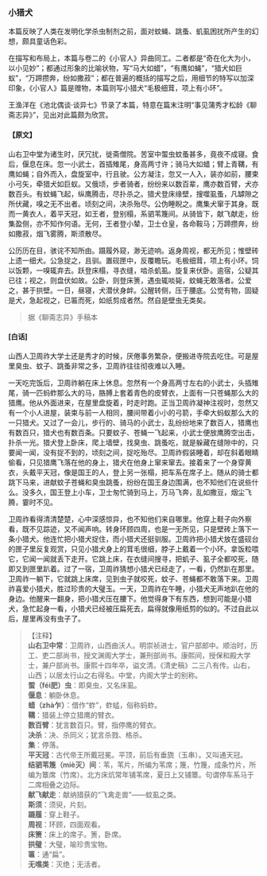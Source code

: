 <script type="text/javascript">
    var head = document.getElementsByTagName('head')[0];
    cssURL = '/public/liao.css';
    linkTag = document.createElement('link');
    linkTag.href = cssURL;
    linkTag.setAttribute('type','text/css');
    linkTag.setAttribute('rel','stylesheet');
    head.appendChild(linkTag);
</script>
### 小猎犬

本篇反映了人类在发明化学杀虫制剂之前，面对蚊蝇、跳蚤、虮虱困扰所产生的幻想，颇具童话色彩。

在描写和布局上，本篇与卷二的《小官人》异曲同工。二者都是“奇在化大为小，以小见妙”；都通过形象的比喻状物，写“马大如蜡”，“有鹰如蝇”，“猎犬如巨蚁”，“万蹄攒奔，纷如撒菽”；都在普遍的概括的描写之后，用细节的特写以加深印象，《小官人》篇是赠物，本篇则写小猎犬“毛极细茸，项上有小环”。

王渔洋在《池北偶谈·谈异七》节录了本篇，特意在篇末注明“事见蒲秀才松龄《聊斋志异》”，见出对此篇颇为欣赏。

#### 【原文】
<section>
山右卫中堂为诸生时，厌冗扰，徙斋僧院。苦室中蜰虫蚊蚤甚多，竟夜不成寝。食后，偃息在床。忽一小武士，首插雉尾，身高两寸许；骑马大如蜡；臂上青鞲，有鹰如蝇；自外而入，盘旋室中，行且驶。公方凝注，忽又一人入，装亦如前，腰束小弓矢，牵猎犬如巨蚁。又俄顷，步者骑者，纷纷来以数百辈，鹰亦数百臂，犬亦数百头。有蚊蝇飞起，纵鹰腾击，尽扑杀之。猎犬登床缘壁，搜噬虱蚤，凡罅隙之所伏藏，嗅之无不出者。顷刻之间，决杀殆尽。公伪睡睨之。鹰集犬窜于其身。既而一黄衣人，着平天冠，如王者，登别榻，系驷苇篾间。从骑皆下，献飞献走，纷集盈侧，亦不知作何语。无何，王者登小辇，卫士仓皇，各命鞍马；万蹄攒奔，纷如撒菽，烟飞雾腾，斯须散尽。

公历历在目，骇诧不知所由。蹑履外窥，渺无迹响。返身周视，都无所见；惟壁砖上遗一细犬。公急捉之，且驯。置砚匣中，反覆瞻玩。毛极细茸，项上有小环。饲以饭颗，一嗅辄弃去。跃登床榻，寻衣缝，啮杀虮虱。旋复来伏卧。逾宿，公疑其已往；视之，则盘伏如故。公卧，则登床箦，遇虫辄啖毙，蚊蝇无敢落者。公爱之，甚于拱壁。一日，昼寝，犬潜伏身衅。公醒转侧，压于腰底。公觉有物，固疑是犬，急起视之，已匾而死，如纸剪成者然。然自是壁虫无类矣。

</section>

> 据《聊斋志异》手稿本

#### [白话]
<aside>

山西人卫周祚大学士还是秀才的时候，厌倦事务繁杂，便搬进寺院去吃住。可是屋里臭虫、蚊子、跳蚤非常之多，卫周祚往往彻夜难以入睡。

一天吃完饭后，卫周祚躺在床上休息。忽然有一个身高两寸左右的小武士，头插雉尾，骑一匹蚂蚱那么大的马，胳膊上套着青色的皮臂衣，上面有一只苍蝇那么大的猎鹰。他从外面进来，在屋里盘旋着，时走时跑。正当卫周祚凝神注视时，忽然又有一个小人进屋，装束与前一人相同，腰间带着小小的弓箭，手牵大蚂蚁那么大的一只猎犬。又过了一会儿，步行的、骑马的小武士，乱纷纷地来了数百人，猎鹰也有数百只，猎犬也有数百条。只要蚊子、苍蝇一飞起来，小武士便放鹰腾空出击，扑杀一光。猎犬登上卧床，爬上墙壁，找臭虫、跳蚤吃，就是躲藏在缝隙中的，只要闻一闻，没有捉不到的，顷刻之间，捉吃殆尽。卫周祚假装睡着，却在斜着眼睛偷看，只见猎鹰飞落在他的身上，猎犬在他身上窜来窜去。接着来了一个身穿黄衣，头戴平天冠，像是国王的人，登上另一张榻，把车系在席子上。随从的骑士都跳下马来，进献蚊子苍蝇和臭虫跳蚤，纷纷在国王身边围满，也不知他们在说些什么。没多久，国王登上小车，卫士匆忙骑到马上，万马飞奔，乱如撒豆，烟尘飞腾，霎时不见。

卫周祚看得清清楚楚，心中深感惊异，也不知他们来自哪里。他穿上鞋子向外察看，既不见踪迹，又不闻声响。转身环顾四周，也是一无所见，只是壁砖上落下一条小猎犬。他连忙把小猎犬捉住，而小猎犬还挺驯服。卫周祚把小猎犬放在盛砚台的匣子里反复观赏，只见小猎犬身上的茸毛很细，脖子上戴着一个小环。拿饭粒喂它，它闻一闻就丢下走开。它跳上床，在衣缝间搜寻，把虮子、虱子全都咬死，随即又到匣里趴着。过了一宿，卫周祚猜想小猎犬已经走了，一看，仍然趴在那里。卫周祚一躺下，它就跳上床席，见到虫子就咬死，蚊子、苍蝇都不敢落下来。卫周祚喜爱小猎犬，胜过珍贵的大璧玉。一天，卫周祚在午睡，小猎犬无声地趴在他的身边。他醒来一翻身，把小猎犬压在腰下。他觉得身下有东西，想到可能是小猎犬，急忙起身一看，小猎犬已经被压扁死去，扁得就像用纸剪的似的。不过自此以后，屋里再没有虫子了。

</aside>

> 【注释】  
<b>山右卫中常</b>：卫周祚，山西曲沃人。明崇祯进士，官户部郎中。顺治时，历工、吏二部尚书，授文渊阁大学士，兼刑部尚书。康熙间，授保和殿大学士，兼户部尚书。康熙十四年卒，谥文清。《清史稿》二三八有传。山右，山西；以居太行山之右得名。中堂，内阁大学士的别称。  
<b>蜰（féi肥）虫</b>：即臭虫，又名床虱。  
<b>偃息</b>：躺卧休息。  
<b>蜡（zhà乍）</b>：借作“蚱”，蚱蜢，俗称蚂蚱。  
<b>鞲</b>：猎装上停立猎鹰的臂衣。  
<b>数百臂</b>：犹言数百只。臂，指停鹰的臂衣。  
<b>决杀</b>：决、杀同义；犹言杀戮、格杀。  
<b>集</b>：停落。  
<b>平天冠</b>：古代帝王所戴冠冕。平顶，前后有垂旒（玉串）。又叫通天冠。  
<b>结驷苇篾（miè灭）间</b>：苇，苇片，所编为苇席；篾，竹篾，成条竹片，所编为簟席（竹席）。北方床炕常年铺苇席，夏日上又铺簟。句谓停车系马于二席相叠之边际。  
<b>献飞献走</b>：献纳猎获的“飞禽走兽”——蚊虱之类。  
<b>斯须</b>：须臾，片刻。  
<b>蹑履</b>：穿上鞋子。  
<b>周视</b>：环顾，四面观看。  
<b>床箦</b>：床上的席子。箦，卧席。  
<b>拱璧</b>：大璧，喻珍贵宝物。  
<b>匾</b>：通“扁”。  
<b>无噍类</b>：灭绝；无活者。  
